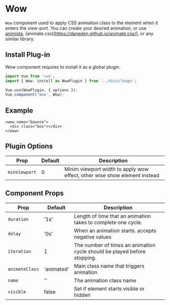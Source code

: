 # Wow

`Wow` component used to apply CSS animation class to the element when it enters the view-port.
You can create your desired animation, or use [animista](http://animista.net/), (animate.css)[https://daneden.github.io/animate.css/], or any similar library.

## Install Plug-in

Wow component requires to install it as a global plugin.

```js
import Vue from 'vue';
import { Wow, install as WowPlugin } from '../dist/leaps';

Vue.use(WowPlugin, { options });
Vue.component('Wow', Wow);
```

## Example

<wow name="bounceInTop">
  <div class="box"></div>
</wow>

```vue
<wow name="bounce">
  <div class="box"></div>
</wow>
```

## Plugin Options

|Prop          |Default|Description|
|--------------|-------|-----------|
|`minViewport` |0      |Minim viewport width to apply wow effect, other wise show element instead|

## Component Props

|Prop          |Default|Description|
|--------------|-------|-----------|
|`duration`    |'1s'   |Length of time that an animation takes to complete one cycle.|
|`delay`       |'0s'   |When an animation starts. accepts negative values |
|`iteration`   |1      |The number of times an animation cycle should be played before stopping.|
|`animateClass`|'animated'|Main class name that triggers animation|
|`name`        |''     |The animation class name|
|`visible`     |false  |Set if element starts visible or hidden|

<style lang="stylus">
.bounceInTop
  animation: bounce-in-top 1.1s both

@keyframes bounce-in-top
  0%
    transform: translateY(-500px)
    animation-timing-function: ease-in
    opacity: 0
  38%
    transform: translateY(0)
    animation-timing-function: ease-out
    opacity: 1
  55%
    transform: translateY(-65px)
    animation-timing-function: ease-in
  72%
    transform: translateY(0)
    animation-timing-function: ease-out
  81%
    transform: translateY(-28px)
    -webkit-animation-timing-function: ease-in
  90%
    transform: translateY(0)
    animation-timing-function: ease-out
  95%
    transform: translateY(-8px)
    animation-timing-function: ease-in
  100%
    transform: translateY(0)
    animation-timing-function: ease-out
</style>